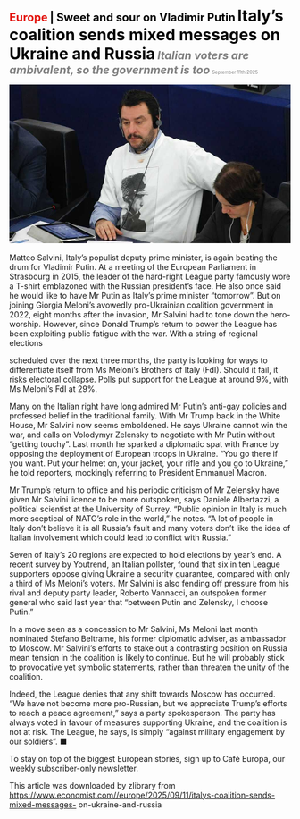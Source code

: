 <span style="color:#E3120B; font-size:14.9pt; font-weight:bold;">Europe</span> <span style="color:#000000; font-size:14.9pt; font-weight:bold;">| Sweet and sour on Vladimir Putin</span>
<span style="color:#000000; font-size:21.0pt; font-weight:bold;">Italy’s coalition sends mixed messages on Ukraine and Russia</span>
<span style="color:#808080; font-size:14.9pt; font-weight:bold; font-style:italic;">Italian voters are ambivalent, so the government is too</span>
<span style="color:#808080; font-size:6.2pt;">September 11th 2025</span>

![](../images/041_Italys_coalition_sends_mixed_messages_on_Ukraine_and_Russia/p0164_img01.jpeg)

Matteo Salvini, Italy’s populist deputy prime minister, is again beating the drum for Vladimir Putin. At a meeting of the European Parliament in Strasbourg in 2015, the leader of the hard-right League party famously wore a T-shirt emblazoned with the Russian president’s face. He also once said he would like to have Mr Putin as Italy’s prime minister “tomorrow”. But on joining Giorgia Meloni’s avowedly pro-Ukrainian coalition government in 2022, eight months after the invasion, Mr Salvini had to tone down the hero- worship. However, since Donald Trump’s return to power the League has been exploiting public fatigue with the war. With a string of regional elections

scheduled over the next three months, the party is looking for ways to differentiate itself from Ms Meloni’s Brothers of Italy (FdI). Should it fail, it risks electoral collapse. Polls put support for the League at around 9%, with Ms Meloni’s FdI at 29%.

Many on the Italian right have long admired Mr Putin’s anti-gay policies and professed belief in the traditional family. With Mr Trump back in the White House, Mr Salvini now seems emboldened. He says Ukraine cannot win the war, and calls on Volodymyr Zelensky to negotiate with Mr Putin without “getting touchy”. Last month he sparked a diplomatic spat with France by opposing the deployment of European troops in Ukraine. “You go there if you want. Put your helmet on, your jacket, your rifle and you go to Ukraine,” he told reporters, mockingly referring to President Emmanuel Macron.

Mr Trump’s return to office and his periodic criticism of Mr Zelensky have given Mr Salvini licence to be more outspoken, says Daniele Albertazzi, a political scientist at the University of Surrey. “Public opinion in Italy is much more sceptical of NATO’s role in the world,” he notes. “A lot of people in Italy don’t believe it is all Russia’s fault and many voters don’t like the idea of Italian involvement which could lead to conflict with Russia.”

Seven of Italy’s 20 regions are expected to hold elections by year’s end. A recent survey by Youtrend, an Italian pollster, found that six in ten League supporters oppose giving Ukraine a security guarantee, compared with only a third of Ms Meloni’s voters. Mr Salvini is also fending off pressure from his rival and deputy party leader, Roberto Vannacci, an outspoken former general who said last year that “between Putin and Zelensky, I choose Putin.”

In a move seen as a concession to Mr Salvini, Ms Meloni last month nominated Stefano Beltrame, his former diplomatic adviser, as ambassador to Moscow. Mr Salvini’s efforts to stake out a contrasting position on Russia mean tension in the coalition is likely to continue. But he will probably stick to provocative yet symbolic statements, rather than threaten the unity of the coalition.

Indeed, the League denies that any shift towards Moscow has occurred. “We have not become more pro-Russian, but we appreciate Trump’s efforts to reach a peace agreement,” says a party spokesperson. The party has always voted in favour of measures supporting Ukraine, and the coalition is not at risk. The League, he says, is simply “against military engagement by our soldiers”. ■

To stay on top of the biggest European stories, sign up to Café Europa, our weekly subscriber-only newsletter.

This article was downloaded by zlibrary from https://www.economist.com//europe/2025/09/11/italys-coalition-sends-mixed-messages- on-ukraine-and-russia